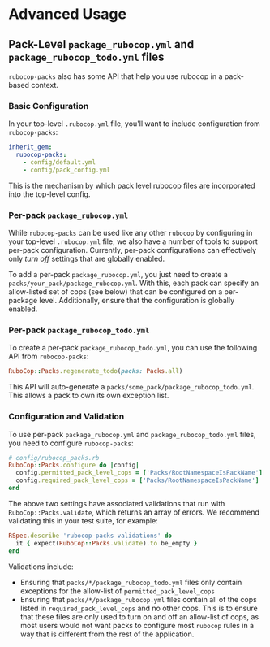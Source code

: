 # Advanced Usage

## Pack-Level `package_rubocop.yml` and `package_rubocop_todo.yml` files
`rubocop-packs` also has some API that help you use rubocop in a pack-based context.

### Basic Configuration
In your top-level `.rubocop.yml` file, you'll want to include configuration from `rubocop-packs`:
```yml
inherit_gem:
  rubocop-packs:
    - config/default.yml
    - config/pack_config.yml
```

This is the mechanism by which pack level rubocop files are incorporated into the top-level config.

### Per-pack `package_rubocop.yml`
While `rubocop-packs` can be used like any other `rubocop` by configuring in your top-level `.rubocop.yml` file, we also have a number of tools to support per-pack configuration. Currently, per-pack configurations can effectively only _turn off_ settings that are globally enabled.

To add a per-pack `package_rubocop.yml`, you just need to create a `packs/your_pack/package_rubocop.yml`. With this, each pack can specify an allow-listed set of cops (see below) that can be configured on a per-package level. Additionally, ensure that the configuration is globally enabled.

### Per-pack `package_rubocop_todo.yml`
To create a per-pack `package_rubocop_todo.yml`, you can use the following API from `rubocop-packs`:
```ruby
RuboCop::Packs.regenerate_todo(packs: Packs.all)
```
This API will auto-generate a `packs/some_pack/package_rubocop_todo.yml`. This allows a pack to own its own exception list.

### Configuration and Validation
To use per-pack `package_rubocop.yml` and `package_rubocop_todo.yml` files, you need to configure `rubocop-packs`:
```ruby
# config/rubocop_packs.rb
RuboCop::Packs.configure do |config|
  config.permitted_pack_level_cops = ['Packs/RootNamespaceIsPackName']
  config.required_pack_level_cops = ['Packs/RootNamespaceIsPackName']
end
```

The above two settings have associated validations that run with `RuboCop::Packs.validate`, which returns an array of errors. We recommend validating this in your test suite, for example:
```ruby
RSpec.describe 'rubocop-packs validations' do
  it { expect(RuboCop::Packs.validate).to be_empty }
end
```

Validations include:
- Ensuring that `packs/*/package_rubocop_todo.yml` files only contain exceptions for the allow-list of `permitted_pack_level_cops`
- Ensuring that `packs/*/package_rubocop.yml` files contain all of the cops listed in `required_pack_level_cops` and no other cops. This is to ensure that these files are only used to turn on and off an allow-list of cops, as most users would not want packs to configure most `rubocop` rules in a way that is different from the rest of the application.
